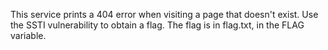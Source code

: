 This service prints a 404 error when visiting a page that doesn't exist.
Use the SSTI vulnerability to obtain a flag. The flag is in flag.txt, in the FLAG variable.